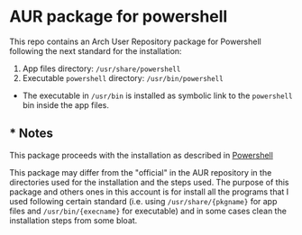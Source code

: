 # AUR package for powershell
This repo contains an Arch User Repository package for Powershell following the next standard for the installation:

1. App files directory: `/usr/share/powershell`
2. Executable `powershell` directory: `/usr/bin/powershell`

* The executable in `/usr/bin` is installed as symbolic link to the `powershell` bin inside the app files.

## * Notes

This package proceeds with the installation as described in [Powershell](https://docs.microsoft.com/en-us/powershell/scripting/install/installing-powershell-on-linux?view=powershell-7.2)

This package may differ from the "official" in the AUR repository in the directories used for the installation and the steps used. The purpose of this package and others 
ones in this account is for install all the programs that I used following certain standard (i.e. using `/usr/share/{pkgname}` for app files and `/usr/bin/{execname}`
for executable) and in some cases clean the installation steps from some bloat.
